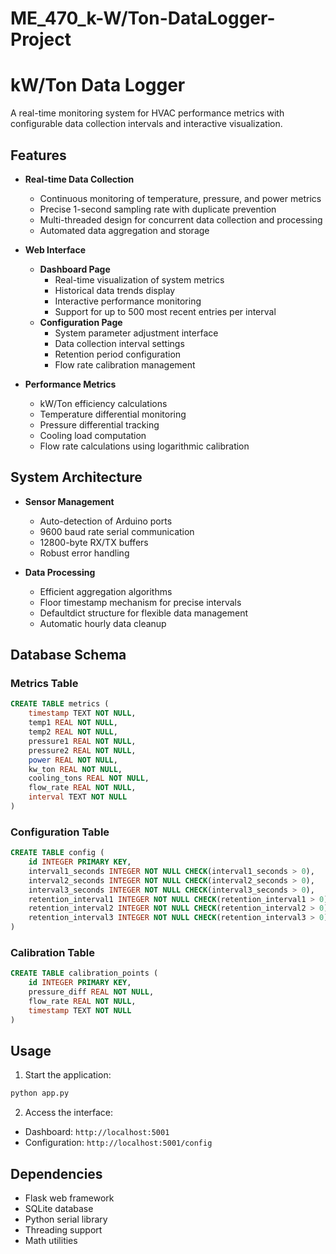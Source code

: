 # ME_470_k-W/Ton-DataLogger-Project

# kW/Ton Data Logger

A real-time monitoring system for HVAC performance metrics with configurable data collection intervals and interactive visualization.

## Features

- **Real-time Data Collection**
  - Continuous monitoring of temperature, pressure, and power metrics
  - Precise 1-second sampling rate with duplicate prevention
  - Multi-threaded design for concurrent data collection and processing
  - Automated data aggregation and storage

- **Web Interface**
  - **Dashboard Page**
    - Real-time visualization of system metrics
    - Historical data trends display
    - Interactive performance monitoring
    - Support for up to 500 most recent entries per interval
  - **Configuration Page**
    - System parameter adjustment interface
    - Data collection interval settings
    - Retention period configuration
    - Flow rate calibration management

- **Performance Metrics**
  - kW/Ton efficiency calculations
  - Temperature differential monitoring
  - Pressure differential tracking
  - Cooling load computation
  - Flow rate calculations using logarithmic calibration

## System Architecture

- **Sensor Management**
  - Auto-detection of Arduino ports
  - 9600 baud rate serial communication
  - 12800-byte RX/TX buffers
  - Robust error handling

- **Data Processing**
  - Efficient aggregation algorithms
  - Floor timestamp mechanism for precise intervals
  - Defaultdict structure for flexible data management
  - Automatic hourly data cleanup

## Database Schema

### Metrics Table
```sql
CREATE TABLE metrics (
    timestamp TEXT NOT NULL,
    temp1 REAL NOT NULL,
    temp2 REAL NOT NULL,
    pressure1 REAL NOT NULL,
    pressure2 REAL NOT NULL,
    power REAL NOT NULL,
    kw_ton REAL NOT NULL,
    cooling_tons REAL NOT NULL,
    flow_rate REAL NOT NULL,
    interval TEXT NOT NULL
)
```

### Configuration Table
```sql
CREATE TABLE config (
    id INTEGER PRIMARY KEY,
    interval1_seconds INTEGER NOT NULL CHECK(interval1_seconds > 0),
    interval2_seconds INTEGER NOT NULL CHECK(interval2_seconds > 0),
    interval3_seconds INTEGER NOT NULL CHECK(interval3_seconds > 0),
    retention_interval1 INTEGER NOT NULL CHECK(retention_interval1 > 0),
    retention_interval2 INTEGER NOT NULL CHECK(retention_interval2 > 0),
    retention_interval3 INTEGER NOT NULL CHECK(retention_interval3 > 0)
)
```

### Calibration Table
```sql
CREATE TABLE calibration_points (
    id INTEGER PRIMARY KEY,
    pressure_diff REAL NOT NULL,
    flow_rate REAL NOT NULL,
    timestamp TEXT NOT NULL
)
```

## Usage

1. Start the application:
```bash
python app.py
```

2. Access the interface:
- Dashboard: `http://localhost:5001`
- Configuration: `http://localhost:5001/config`

## Dependencies
- Flask web framework
- SQLite database
- Python serial library
- Threading support
- Math utilities
